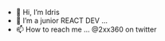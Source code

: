 - 👋 Hi, I’m Idris
- 👀 I’m a junior REACT DEV ...
- 📫 How to reach me ... @2xx360 on twitter

<!---
RajeeAji/RajeeAji is a ✨ special ✨ repository because its `README.md` (this file) appears on your GitHub profile.
You can click the Preview link to take a look at your changes.
--->
